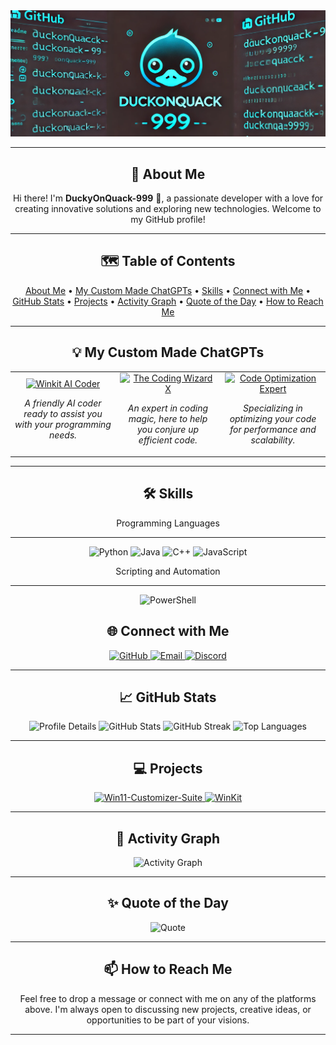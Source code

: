 <div align="center">
  <img src="https://github.com/DuckyOnQuack-999/DuckyOnQuack-999/blob/main/5155f469-de08-4abb-bba8-3bd3c36a967e.png" alt="Banner Image"/>
</div>

---
<h2 align="center">🚀 About Me</h2> <p align="center"> Hi there! I'm <strong>DuckyOnQuack-999</strong> 🦆, a passionate developer with a love for creating innovative solutions and exploring new technologies. Welcome to my GitHub profile! </p>

---
<h2 align="center">🗺️ Table of Contents</h2> <p align="center"> <a href="#-about-me">About Me</a> • <a href="#-my-custom-made-chatgpts">My Custom Made ChatGPTs</a> • <a href="#%EF%B8%8F-skills">Skills</a> • <a href="#-connect-with-me">Connect with Me</a> • <a href="#-github-stats">GitHub Stats</a> • <a href="#-projects">Projects</a> • <a href="#-activity-graph">Activity Graph</a> • <a href="#-quote-of-the-day">Quote of the Day</a> • <a href="#-how-to-reach-me">How to Reach Me</a> </p>

---
<h2 align="center">💡 My Custom Made ChatGPTs</h2> <div align="center"> <table> <tr> <td align="center" width="33%"> <a href="https://chatgpt.com/g/g-dXq5Mtbxl-winkit-ai-coder"> <img src="https://img.shields.io/badge/Winkit%20AI%20Coder-8A2BE2?style=for-the-badge&logo=openai&logoColor=white" alt="Winkit AI Coder"/> </a> <p><em>A friendly AI coder ready to assist you with your programming needs.</em></p> </td> <td align="center" width="33%"> <a href="https://chatgpt.com/g/g-rf4mKu8RQ-the-coding-wizard-x"> <img src="https://img.shields.io/badge/The%20Coding%20Wizard%20X-FF1493?style=for-the-badge&logo=magic&logoColor=white" alt="The Coding Wizard X"/> </a> <p><em>An expert in coding magic, here to help you conjure up efficient code.</em></p> </td> <td align="center" width="33%"> <a href="https://chatgpt.com/g/g-25bIedGIo-code-optimization-expert"> <img src="https://img.shields.io/badge/Code%20Optimization%20Expert-32CD32?style=for-the-badge&logo=optimize&logoColor=white" alt="Code Optimization Expert"/> </a> <p><em>Specializing in optimizing your code for performance and scalability.</em></p> </td> </tr> </table> </div>

---
<h2 align="center">🛠️ Skills</h2> <div align="center">
Programming Languages

---
<p> <img src="https://img.shields.io/badge/Python-3670A0?style=for-the-badge&logo=python&logoColor=ffdd54" alt="Python"/> <img src="https://img.shields.io/badge/Java-%23ED8B00.svg?style=for-the-badge&logo=java&logoColor=white" alt="Java"/> <img src="https://img.shields.io/badge/C++-%2300599C.svg?style=for-the-badge&logo=c%2B%2B&logoColor=white" alt="C++"/> <img src="https://img.shields.io/badge/JavaScript-%23323330.svg?style=for-the-badge&logo=javascript&logoColor=%23F7DF1E" alt="JavaScript"/> </p>
Scripting and Automation

---
<p> <img src="https://img.shields.io/badge/PowerShell-%235391FE.svg?style=for-the-badge&logo=powershell&logoColor=white" alt="PowerShell"/> </p> </div>
<h2 align="center">🌐 Connect with Me</h2> <p align="center"> <a href="https://github.com/DuckyOnQuack-999"> <img src="https://img.shields.io/badge/GitHub-%23181717.svg?style=for-the-badge&logo=github&logoColor=white" alt="GitHub"/> </a> <a href="mailto:your-email@example.com"> <img src="https://img.shields.io/badge/Email-D14836?style=for-the-badge&logo=gmail&logoColor=white" alt="Email"/> </a> <a href="https://discord.com/users/your-discord-id"> <img src="https://img.shields.io/badge/Discord-%235865F2.svg?style=for-the-badge&logo=discord&logoColor=white" alt="Discord"/> </a> <!-- Add more social links if needed --> </p>

---
<h2 align="center">📈 GitHub Stats</h2> <div align="center"> <img src="https://github-profile-summary-cards.vercel.app/api/cards/profile-details?username=DuckyOnQuack-999&theme=radical" alt="Profile Details"/> <img src="https://github-readme-stats.vercel.app/api?username=DuckyOnQuack-999&show_icons=true&theme=radical" alt="GitHub Stats"/> <img src="https://github-readme-streak-stats.herokuapp.com/?user=DuckyOnQuack-999&theme=radical" alt="GitHub Streak"/> <img src="https://github-readme-stats.vercel.app/api/top-langs/?username=DuckyOnQuack-999&layout=compact&theme=radical" alt="Top Languages"/> </div>

---
<h2 align="center">💻 Projects</h2> <div align="center"> <a href="https://github.com/DuckyOnQuack-999/Win11-Customizer-Suite"> <img src="https://github-readme-stats.vercel.app/api/pin/?username=DuckyOnQuack-999&repo=Win11-Customizer-Suite&theme=radical" alt="Win11-Customizer-Suite"/> </a> <a href="https://github.com/DuckyOnQuack-999/WinKit"> <img src="https://github-readme-stats.vercel.app/api/pin/?username=DuckyOnQuack-999&repo=WinKit&theme=radical" alt="WinKit"/> </a> <!-- Add more project cards if any --> </div>

---
<h2 align="center">🚀 Activity Graph</h2> <p align="center"> <img src="https://github-readme-activity-graph.cyclic.app/graph?username=DuckyOnQuack-999&theme=radical" alt="Activity Graph"/> </p>

---
<h2 align="center">✨ Quote of the Day</h2> <p align="center"> <img src="https://quotes-github-readme.vercel.app/api?type=horizontal&theme=radical" alt="Quote"/> </p>

---
<h2 align="center">📫 How to Reach Me</h2> <p align="center"> Feel free to drop a message or connect with me on any of the platforms above. I'm always open to discussing new projects, creative ideas, or opportunities to be part of your visions. </p>

---
<!-- **DuckyOnQuack-999/DuckyOnQuack-999** is a ✨ _special_ ✨ repository because its `README.md` (this file) appears on your GitHub profile. Here are some ideas to get you started: - 🔭 I’m currently working on ... - 🌱 I’m currently learning ... - 👯 I’m looking to collaborate on ... - 🤔 I’m looking for help with ... - 💬 Ask me about ... - 📫 How to reach me: ... - 😄 Pronouns: ... - ⚡ Fun fact: ... -->

